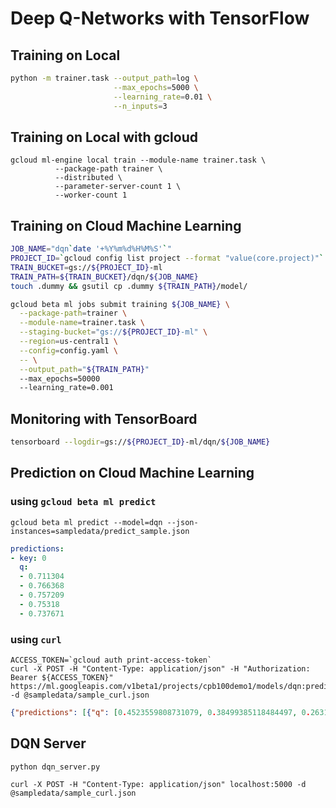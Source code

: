 # Deep Q-Networks with TensorFlow

## Training on Local

```sh
python -m trainer.task --output_path=log \
                       --max_epochs=5000 \
                       --learning_rate=0.01 \
                       --n_inputs=3
```

## Training on Local with gcloud

```
gcloud ml-engine local train --module-name trainer.task \
          --package-path trainer \
          --distributed \
          --parameter-server-count 1 \
          --worker-count 1
```

## Training on Cloud Machine Learning

```sh
JOB_NAME="dqn`date '+%Y%m%d%H%M%S'`"
PROJECT_ID=`gcloud config list project --format "value(core.project)"`
TRAIN_BUCKET=gs://${PROJECT_ID}-ml
TRAIN_PATH=${TRAIN_BUCKET}/dqn/${JOB_NAME}
touch .dummy && gsutil cp .dummy ${TRAIN_PATH}/model/

gcloud beta ml jobs submit training ${JOB_NAME} \
  --package-path=trainer \
  --module-name=trainer.task \
  --staging-bucket="gs://${PROJECT_ID}-ml" \
  --region=us-central1 \
  --config=config.yaml \
  -- \
  --output_path="${TRAIN_PATH}"
  --max_epochs=50000
  --learning_rate=0.001
```

## Monitoring with TensorBoard

```sh
tensorboard --logdir=gs://${PROJECT_ID}-ml/dqn/${JOB_NAME}
```

## Prediction on Cloud Machine Learning

### using `gcloud beta ml predict`

```
gcloud beta ml predict --model=dqn --json-instances=sampledata/predict_sample.json
```

```yaml
predictions:
- key: 0
  q:
  - 0.711304
  - 0.766368
  - 0.757209
  - 0.75318
  - 0.737671
```

### using `curl`

```
ACCESS_TOKEN=`gcloud auth print-access-token`
curl -X POST -H "Content-Type: application/json" -H "Authorization: Bearer ${ACCESS_TOKEN}" https://ml.googleapis.com/v1beta1/projects/cpb100demo1/models/dqn:predict -d @sampledata/sample_curl.json
```

```json
{"predictions": [{"q": [0.4523559808731079, 0.38499385118484497, 0.26314204931259155, 0.6228029131889343, 0.5784728527069092], "key": 0}]} 
```

## DQN Server

```
python dqn_server.py
```

```
curl -X POST -H "Content-Type: application/json" localhost:5000 -d @sampledata/sample_curl.json
```